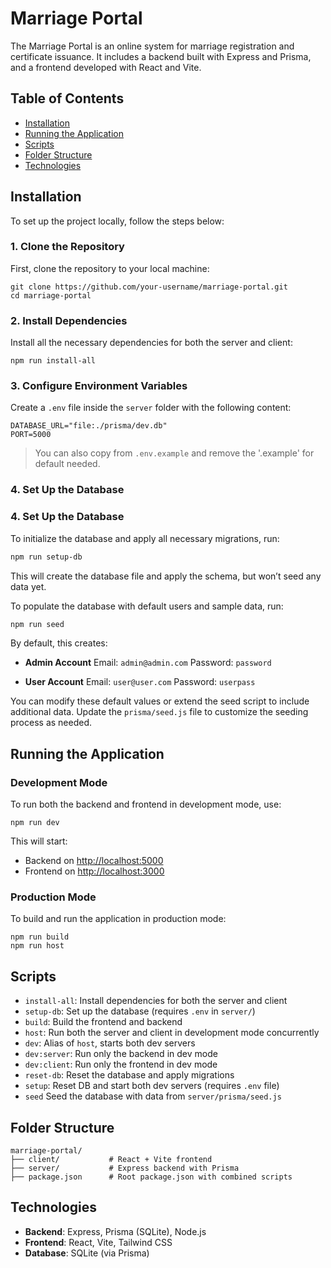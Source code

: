 # Marriage Portal

The Marriage Portal is an online system for marriage registration and certificate issuance. It includes a backend built with Express and Prisma, and a frontend developed with React and Vite.

## Table of Contents

- [Installation](#installation)
- [Running the Application](#running-the-application)
- [Scripts](#scripts)
- [Folder Structure](#folder-structure)
- [Technologies](#technologies)

## Installation

To set up the project locally, follow the steps below:

### 1. Clone the Repository

First, clone the repository to your local machine:

```
git clone https://github.com/your-username/marriage-portal.git
cd marriage-portal
```

### 2. Install Dependencies

Install all the necessary dependencies for both the server and client:

```
npm run install-all
```

### 3. Configure Environment Variables

Create a `.env` file inside the `server` folder with the following content:

```
DATABASE_URL="file:./prisma/dev.db"
PORT=5000
```

> You can also copy from `.env.example` and remove the '.example' for default needed.

### 4. Set Up the Database
### 4. Set Up the Database

To initialize the database and apply all necessary migrations, run:

```bash
npm run setup-db
```

This will create the database file and apply the schema, but won’t seed any data yet.

To populate the database with default users and sample data, run:

```bash
npm run seed
```

By default, this creates:

- **Admin Account**
    Email: `admin@admin.com`
    Password: `password`

- **User Account**
    Email: `user@user.com`
    Password: `userpass`

You can modify these default values or extend the seed script to include additional data. Update the `prisma/seed.js` file to customize the seeding process as needed.

## Running the Application

### Development Mode

To run both the backend and frontend in development mode, use:

```
npm run dev
```

This will start:
- Backend on [http://localhost:5000](http://localhost:5000)
- Frontend on [http://localhost:3000](http://localhost:5173)

### Production Mode

To build and run the application in production mode:

```
npm run build
npm run host
```

## Scripts

- `install-all`: Install dependencies for both the server and client
- `setup-db`: Set up the database (requires `.env` in `server/`)
- `build`: Build the frontend and backend
- `host`: Run both the server and client in development mode concurrently
- `dev`: Alias of `host`, starts both dev servers
- `dev:server`: Run only the backend in dev mode
- `dev:client`: Run only the frontend in dev mode
- `reset-db`: Reset the database and apply migrations
- `setup`: Reset DB and start both dev servers (requires `.env` file)
- `seed` Seed the database with data from `server/prisma/seed.js`

## Folder Structure

```
marriage-portal/
├── client/           # React + Vite frontend
├── server/           # Express backend with Prisma
├── package.json      # Root package.json with combined scripts
```

## Technologies

- **Backend**: Express, Prisma (SQLite), Node.js
- **Frontend**: React, Vite, Tailwind CSS
- **Database**: SQLite (via Prisma)
